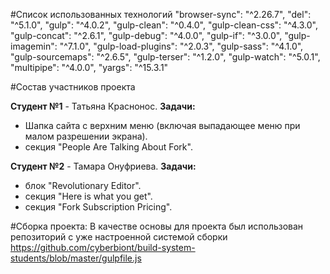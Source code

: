 #Список использованных технологий
    "browser-sync": "^2.26.7",
    "del": "^5.1.0",
    "gulp": "^4.0.2",
    "gulp-clean": "^0.4.0",
    "gulp-clean-css": "^4.3.0",
    "gulp-concat": "^2.6.1",
    "gulp-debug": "^4.0.0",
    "gulp-if": "^3.0.0",
    "gulp-imagemin": "^7.1.0",
    "gulp-load-plugins": "^2.0.3",
    "gulp-sass": "^4.1.0",
    "gulp-sourcemaps": "^2.6.5",
    "gulp-terser": "^1.2.0",
    "gulp-watch": "^5.0.1",
    "multipipe": "^4.0.0",
    "yargs": "^15.3.1"


#Состав участников проекта

**Студент №1** -  Татьяна Краснонос. 
__Задачи:__
+ Шапка сайта с верхним меню (включая выпадающее меню при малом разрешении экрана).
+ секция "People Are Talking About Fork".


**Студент №2** -  Тамара Онуфриева. 
__Задачи:__
+ блок "Revolutionary Editor".
+ секция "Here is what you get".
+ секция "Fork Subscription Pricing".

#Сборка проекта:
В качестве основы для проекта был использован репозиторий с уже настроенной системой сборки https://github.com/cyberbiont/build-system-students/blob/master/gulpfile.js



